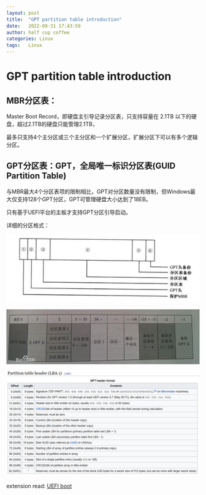 ```yaml
---
layout: post
title:  "GPT partition table introduction"
date:   2022-09-31 17:43:59
author: half cup coffee
categories: Linux
tags:	Linux
---
```


# GPT partition table introduction

## MBR分区表：

Master Boot Record，即硬盘主引导记录分区表，只支持容量在 2.1TB 以下的硬盘，超过2.1TB的硬盘只能管理2.1TB，

最多只支持4个主分区或三个主分区和一个扩展分区，扩展分区下可以有多个逻辑分区。

## GPT分区表：GPT，全局唯一标识分区表(GUID Partition Table)

与MBR最大4个分区表项的限制相比，GPT对分区数量没有限制，但Windows最大仅支持128个GPT分区，GPT可管理硬盘大小达到了18EB。

只有基于UEFI平台的主板才支持GPT分区引导启动。

详细的分区格式：

![Crepe](/assets/gpt1.jpg)

![Crepe](/assets/gpt2.jpg)

![Crepe](/assets/gpt3.png)


extension read: [UEFI boot]


[UEFI boot]: https://www.happyassassin.net/posts/2014/01/25/uefi-boot-how-does-that-actually-work-then/